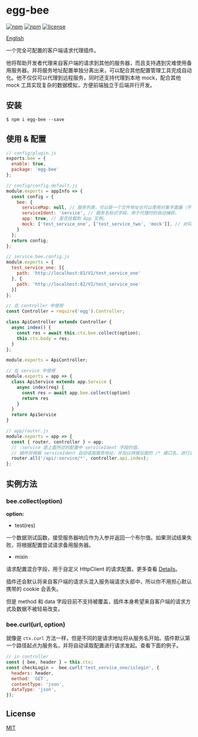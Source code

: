 # egg-bee

[![npm](https://img.shields.io/npm/v/egg-bee.svg)](https://www.npmjs.com/package/egg-bee)
[![npm](https://img.shields.io/npm/dm/egg-bee.svg)](https://www.npmjs.com/package/egg-bee)
[![license](https://img.shields.io/github/license/mashape/apistatus.svg)](https://github.com/jazzysnail/egg-bee/blob/master/LICENSE)

[English](./README.en.md)

一个完全可配置的客户端请求代理插件。

他将帮助开发者代理来自客户端的请求到其他的服务器，而且支持遇到灾难使用备用服务器。并将服务地址配置单独分离出来，可以配合其他配置管理工具完成自动化。他不仅仅可以代理到远程服务，同时还支持代理到本地 mock，配合其他 mock 工具实现复杂的数据模拟，方便前端独立于后端并行开发。

## 安装

``` base
$ npm i egg-bee --save
```

## 使用 & 配置

``` js
// config/plugin.js
exports.bee = {
  enable: true,
  package: 'egg-bee'
};
```

``` js
// config/config.default.js
module.exports = appInfo => {
  const config = {
    bee: {
      serviceMap: null, // 服务列表，可以是一个文件地址也可以使用对象字面量（不推荐），或者不进行配置默认将读取应用根目录的 service.bee.config.js 文件。
      serviceIdent: 'service', // 服务名标识字段，用于代理时的自动捕获。
      app: true, // 是否挂载到 App 实例。
      mock: ['test_service_one', ['test_service_two', 'mock']], // 对队列中的服务使用 mock 代理（本地）。数组元素可以是服务名字符串也可以是一个长度为二的数组，第二个元素将被作为代理路径，如果使用相对路径将从应用根目录开始。
    }
  };
  return config;
};

```

``` js
// service.bee.config.js
module.exports = {
  test_service_one: [{
    path: 'http://localhost:81/V1/test_service_one'
  }, {
    path: 'http://localhost:82/V1/test_service_one'
  }]
};
```

``` js
// 在 controller 中使用
const Controller = require('egg').Controller;

class ApiController extends Controller {
  async index() {
    const res = await this.ctx.bee.collect(option);
    this.ctx.body = res;
  }
};

module.exports = ApiController;
```

``` js
// 在 service 中使用
module.exports = app => {
  class ApiService extends app.Service {
    async index(req) {
      const res = await app.bee.collect(option)
      return res
    }
  }
  return ApiService
}
```

``` js
// app/router.js
module.exports = app => {
  const { router, controller } = app;
  // :service 是上面所述的配置中 serviceIdent 字段的值。
  // 插件将根据 serviceIdent 自动读取服务地址，并加以拼接后面的 /* 接口名，进行访问并返回数据。
  router.all('/api/:service/*', controller.api.index);
};
```

## 实例方法

### bee.collect(option)

__option:__

- test(res)

一个数据测试函数，接受服务器响应作为入参并返回一个布尔值。如果测试结果失败，将根据配置尝试请求备用服务器。

- mixin

请求配置混合字段，用于自定义 HttpClient 的请求配置。更多查看 [Details](https://eggjs.org/zh-cn/core/httpclient.html#options-%E5%8F%82%E6%95%B0%E8%AF%A6%E8%A7%A3)。

插件还会默认将来自客户端的请求头混入服务端请求头部中，所以你不用担心默认携带的 cookie 会丢失。

但是 method 和 data 字段目前不支持被覆盖，插件本身希望来自客户端的请求方式及数据不被轻易改变。

### bee.curl(url, option)

就像是 `ctx.curl` 方法一样，但是不同的是请求地址将从服务名开始。插件默认第一个路径起点为服务名，并将自动读取配置进行请求发起。查看下面的例子。

``` js
// in controller
const { bee, header } = this.ctx;
const checkLogin =  bee.curl('test_service_one/islogin', {
  headers: header,
  method: 'GET',
  contentType: 'json',
  dataType: 'json',
});
```

## License
[MIT](LICENSE)



